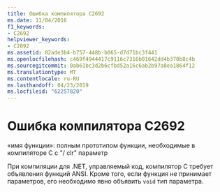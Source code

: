 ```yaml
---
title: Ошибка компилятора C2692
ms.date: 11/04/2016
f1_keywords:
- C2692
helpviewer_keywords:
- C2692
ms.assetid: 02ade3b4-b757-448b-b065-d7d71bc3f441
ms.openlocfilehash: c469f4944417c9116c7316b01642dd4b370b8c4b
ms.sourcegitcommit: 0ab61bc3d2b6cfbd52a16c6ab2b97a8ea1864f12
ms.translationtype: MT
ms.contentlocale: ru-RU
ms.lasthandoff: 04/23/2019
ms.locfileid: "62257820"
---
```

# <a name="compiler-error-c2692"></a>Ошибка компилятора C2692

«имя функции»: полным прототипом функции, необходимые в компиляторе C с "/ clr" параметр

При компиляции для .NET, управляемый код, компилятор C требует объявления функций ANSI. Кроме того, если функция не принимает параметров, его необходимо явно объявить `void` тип параметра.